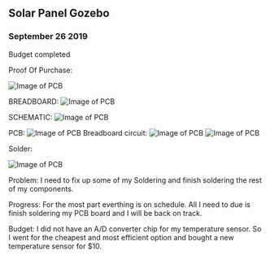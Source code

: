 Solar Panel Gozebo
-------------------
### September 26 2019
Budget completed 

Proof Of Purchase:

![Image of PCB](https://thesweeterman.github.io/TBD/Purchase.PNG)

BREADBOARD:
![Image of PCB](https://thesweeterman.github.io/TBD/BreadB.PNG)

SCHEMATIC:
![Image of PCB](https://thesweeterman.github.io/TBD/Sch.PNG)

PCB:
![Image of PCB](https://thesweeterman.github.io/TBD/PCB.PNG)
Breadboard circuit:
![Image of PCB](https://thesweeterman.github.io/TBD/tempcircuit.PNG)
![Image of PCB](https://thesweeterman.github.io/TBD/measurement.PNG)


Solder:

![Image of PCB](https://thesweeterman.github.io/TBD/Solder.PNG)

Problem: I need to fix up some of my Soldering and finish soldering the rest of my components.
 
Progress: For the most part everthing is on schedule. All I need to due is finish soldering my PCB board and I will be back on track.


Budget: I did not have an A/D converter chip for my temperature sensor. So I went for the cheapest and most efficient option and bought a new temperature sensor for $10.

